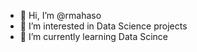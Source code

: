- 👋 Hi, I’m @rmahaso
- 👀 I’m interested in Data Science projects
- 🌱 I’m currently learning Data Scince

<!---
rmahaso/rmahaso is a ✨ special ✨ repository because its `README.md` (this file) appears on your GitHub profile.
You can click the Preview link to take a look at your changes.
--->
